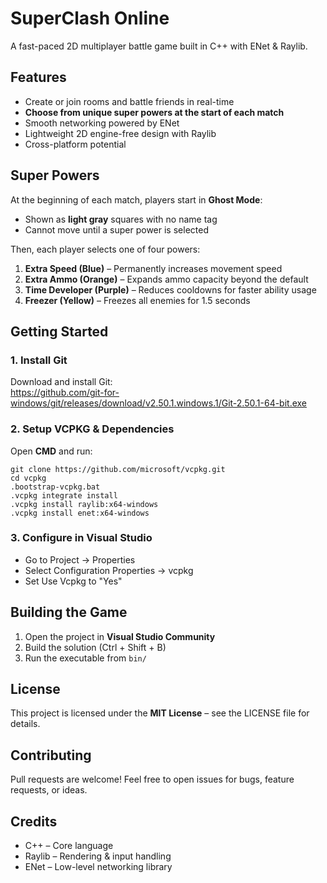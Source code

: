 # SuperClash Online
A fast-paced 2D multiplayer battle game built in C++ with ENet & Raylib.

## Features
- Create or join rooms and battle friends in real-time  
- **Choose from unique super powers at the start of each match**  
- Smooth networking powered by ENet  
- Lightweight 2D engine-free design with Raylib  
- Cross-platform potential  

## Super Powers
At the beginning of each match, players start in **Ghost Mode**:  
- Shown as **light gray** squares with no name tag  
- Cannot move until a super power is selected  

Then, each player selects one of four powers:

1. **Extra Speed (Blue)** – Permanently increases movement speed  
2. **Extra Ammo (Orange)** – Expands ammo capacity beyond the default  
3. **Time Developer (Purple)** – Reduces cooldowns for faster ability usage  
4. **Freezer (Yellow)** – Freezes all enemies for 1.5 seconds  

## Getting Started

### 1. Install Git
Download and install Git:  
https://github.com/git-for-windows/git/releases/download/v2.50.1.windows.1/Git-2.50.1-64-bit.exe  

### 2. Setup VCPKG & Dependencies
Open **CMD** and run:
```
git clone https://github.com/microsoft/vcpkg.git
cd vcpkg
.bootstrap-vcpkg.bat
.vcpkg integrate install
.vcpkg install raylib:x64-windows
.vcpkg install enet:x64-windows
```

### 3. Configure in Visual Studio
- Go to Project → Properties  
- Select Configuration Properties → vcpkg  
- Set Use Vcpkg to "Yes"  

## Building the Game
1. Open the project in **Visual Studio Community**  
2. Build the solution (Ctrl + Shift + B)  
3. Run the executable from `bin/`  

## License
This project is licensed under the **MIT License** – see the LICENSE file for details.  

## Contributing
Pull requests are welcome! Feel free to open issues for bugs, feature requests, or ideas.  

## Credits
- C++ – Core language  
- Raylib – Rendering & input handling  
- ENet – Low-level networking library  
